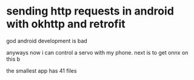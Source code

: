 # sending http requests in android with okhttp and retrofit

god android development is bad

anyways now i can control a servo with my phone. next is to get onnx on this b

the smallest app has 41 files 
